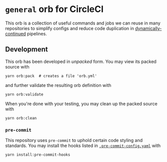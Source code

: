 # `general` orb for CircleCI

This orb is a collection of useful commands and jobs we can reuse in many repositories to simplify configs and reduce code duplication in [dynamically-continued](https://github.com/emmeowzing/dynamic-continuation-orb) pipelines.

## Development

This orb has been developed in _unpacked_ form. You may view its packed source with

```shell
yarn orb:pack  # creates a file 'orb.yml'
```

and further validate the resulting orb definition with

```shell
yarn orb:validate
```

When you're done with your testing, you may clean up the packed source with

```shell
yarn orb:clean
```

### `pre-commit`

This repository uses `pre-commit` to uphold certain code styling and standards. You may install the hooks listed in [`.pre-commit-config.yaml`](.pre-commit-config.yaml) with

```shell
yarn install:pre-commit-hooks
```